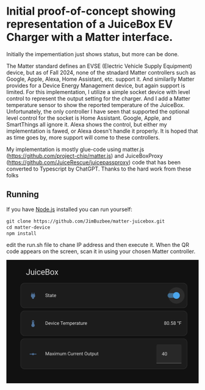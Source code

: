 # Initial proof-of-concept showing representation of a JuiceBox EV Charger with a Matter interface. 
Initially the impementiation just shows status, but more can be done. 

The Matter standard defines an EVSE (Electric Vehicle Supply Equipment) device, but as 
of Fall 2024, none of the stnadard Matter controllers such as Google, Apple, Alexa, Home Assistant, etc. support it. And similarlly 
Matter provides for a Device Energy Management device, but again support is limited. For this implementation, I utilize a simple
socket device with level control to represent the output setting for the charger. And I add a Matter temperature sensor to show
the reported temperature of the JuiceBox. Unfortunately, the only controller I have seen that supported the optional level control 
for the socket is Home Assistant. Google, Apple, and SmartThings all ignore it. Alexa shows the control, but either my implementation
is fawed, or Alexa doesn't handle it properly. It is hoped that as time goes by, more support will come to these controllers.

My implementation is mostly glue-code using matter.js (https://github.com/project-chip/matter.js) and 
JuiceBoxProxy (https://github.com/JuiceRescue/juicepassproxy) code that has been converted to Typescript by ChatGPT.  Thanks to the
hard work from these folks


## Running

If you have [Node.js](https://nodejs.org/) installed you can run yourself:

```
git clone https://github.com/JimBuzbee/matter-juicebox.git
cd matter-device
npm install
```

edit the run.sh file to chane IP address and then execute it. When the QR code appears on the screen, scan it in using
your chosen Matter controller.

![JuiceBox Display Using Home Assistant](screenshot.png "JuiceBox Display Using Home Assistant")



